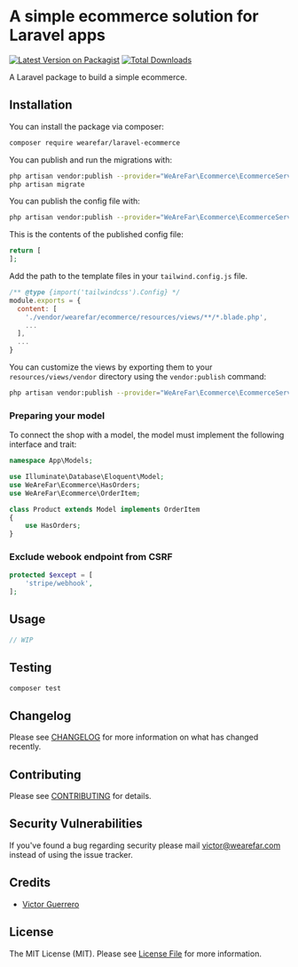 # A simple ecommerce solution for Laravel apps

[![Latest Version on Packagist](https://img.shields.io/packagist/v/wearefar/laravel-ecommerce.svg?style=flat-square)](https://packagist.org/packages/wearefar/laravel-ecommerce)
[![Total Downloads](https://img.shields.io/packagist/dt/wearefar/laravel-ecommerce.svg?style=flat-square)](https://packagist.org/packages/wearefar/laravel-ecommerce)

A Laravel package to build a simple ecommerce.

## Installation

You can install the package via composer:

```bash
composer require wearefar/laravel-ecommerce
```

You can publish and run the migrations with:

```bash
php artisan vendor:publish --provider="WeAreFar\Ecommerce\EcommerceServiceProvider" --tag="migrations"
php artisan migrate
```

You can publish the config file with:
```bash
php artisan vendor:publish --provider="WeAreFar\Ecommerce\EcommerceServiceProvider" --tag="config"
```

This is the contents of the published config file:

```php
return [
];
```

Add the path to the template files in your `tailwind.config.js` file.

```js
/** @type {import('tailwindcss').Config} */
module.exports = {
  content: [
    './vendor/wearefar/ecommerce/resources/views/**/*.blade.php',
    ...
  ],
  ...
}
```

You can customize the views by exporting them to your `resources/views/vendor` directory using the `vendor:publish` command:

```bash
php artisan vendor:publish --provider="WeAreFar\Ecommerce\EcommerceServiceProvider" --tag="views"
```

### Preparing your model

To connect the shop with a model, the model must implement the following interface and trait:

```php
namespace App\Models;

use Illuminate\Database\Eloquent\Model;
use WeAreFar\Ecommerce\HasOrders;
use WeAreFar\Ecommerce\OrderItem;

class Product extends Model implements OrderItem
{
    use HasOrders;
}
```

### Exclude webook endpoint from CSRF

```php
protected $except = [
    'stripe/webhook',
];
```

## Usage

```php
// WIP
```

## Testing

```bash
composer test
```

## Changelog

Please see [CHANGELOG](CHANGELOG.md) for more information on what has changed recently.

## Contributing

Please see [CONTRIBUTING](.github/CONTRIBUTING.md) for details.

## Security Vulnerabilities

If you've found a bug regarding security please mail [victor@wearefar.com](mailto:victor@wearefar.com) instead of using the issue tracker.

## Credits

- [Victor Guerrero](https://github.com/vguerrerobosch)

## License

The MIT License (MIT). Please see [License File](LICENSE.md) for more information.
